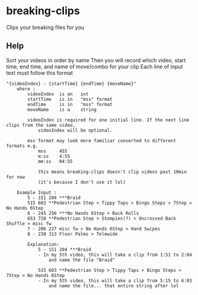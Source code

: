 # breaking-clips

Clips your breaking files for you 

<!-- ## Description

An in-depth paragraph about your project and overview of use.

## Getting Started

### Dependencies

* Describe any prerequisites, libraries, OS version, etc., needed before installing program.
* ex. Windows 10

### Installing

* How/where to download your program
* Any modifications needed to be made to files/folders

### Executing program

* How to run the program
* Step-by-step bullets
```
code blocks for commands
``` -->

## Help

Sort your videos in order by name
Then you will record which video, start time, end time, and name of move/combo for your clip
Each line of input text must follow this format
```
"{videoIndex} - {startTime} {endTime} {moveName}"
	where : 
		videoIndex 	is an 	int
		startTime 	is in 	"mss" format
		endTime 	is in 	"mss" format
		moveName 	is a 	string

		videoIndex is required for one initial line. If the next line clips from the same video,
			videoIndex will be optional.
		
	    mss format may look more familiar converted to different formats e.g.
			mss		455
			m:ss	4:55
			mm:ss	04:55

			this means breaking-clips doesn't clip videos past 10min for now 
			(it's because I don't use it lol)

	Example Input :
		5 - 151 204 ***Braid
		515 603 **Pedestrian Step > Tippy Taps > Bingo Steps > 7Step > No Hands 6Step
		6 - 245 256 ***No Hands 6Step + Back Rolls
		653 728 **Pedestrian Step > Stompies(?) > Uncrossed Back Shuffle > misc fw
		7 - 206 227 misc fw > No Hands 6Step > Hand Swipes
		8 - 230 313 Floor Palms > Telewide

		Explanation: 
			5 - 151 204 ***Braid 
			- In my 5th video, this will take a clip from 1:51 to 2:04 
				and name the file "Braid"

			515 603 **Pedestrian Step > Tippy Taps > Bingo Steps > 7Step > No Hands 6Step
			- In my 5th video, this will take a clip from 5:15 to 6:03
				and name the file... that entire string after lol

```

<!-- ## Authors

Contributors names and contact info

ex. Dominique Pizzie  
ex. [@DomPizzie](https://twitter.com/dompizzie)

## Version History

* 0.2
    * Various bug fixes and optimizations
    * See [commit change]() or See [release history]()
* 0.1
    * Initial Release -->